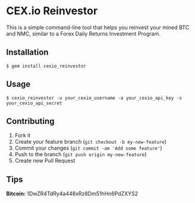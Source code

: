 # CEX.io Reinvestor

This is a simple command-line tool that helps you reinvest your mined BTC and NMC, similar to a Forex Daily Returns Investment Program.

## Installation

    $ gem install cexio_reinvestor

## Usage

    $ cexio_reinvestor -u your_cexio_username -a your_cexio_api_key -s your_cexio_api_secret

## Contributing

1. Fork it
2. Create your feature branch (`git checkout -b my-new-feature`)
3. Commit your changes (`git commit -am 'Add some feature'`)
4. Push to the branch (`git push origin my-new-feature`)
5. Create new Pull Request

## Tips

**Bitcoin:** 1DwZR4TdRy4a448xRz8Dm51hHn6PdZXYS2
